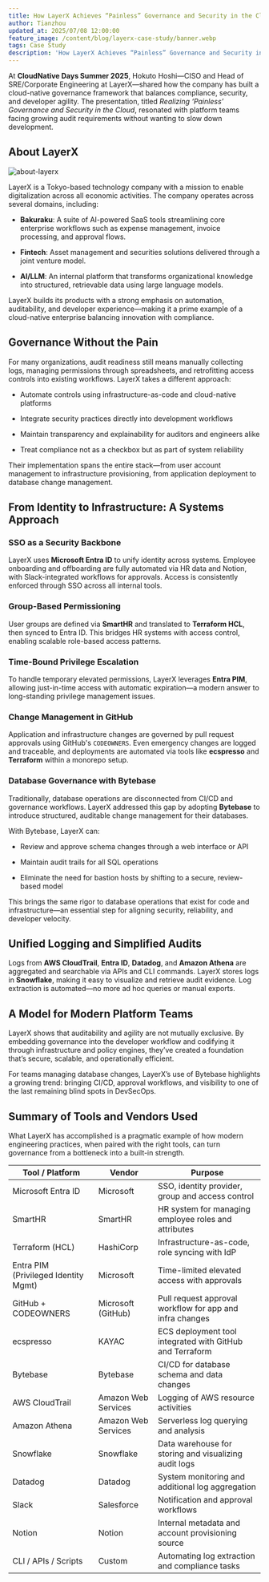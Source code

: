 ```yaml
---
title: How LayerX Achieves “Painless” Governance and Security in the Cloud
author: Tianzhou
updated_at: 2025/07/08 12:00:00
feature_image: /content/blog/layerx-case-study/banner.webp
tags: Case Study
description: 'How LayerX Achieves “Painless” Governance and Security in the Cloud'
---
```


At **CloudNative Days Summer 2025**, Hokuto Hoshi—CISO and Head of SRE/Corporate Engineering at LayerX—shared how the company has built a cloud-native governance framework that balances compliance, security, and developer agility. The presentation, titled _Realizing ‘Painless’ Governance and Security in the Cloud_, resonated with platform teams facing growing audit requirements without wanting to slow down development.

## About LayerX

![about-layerx](/content/blog/layerx-case-study/about-layerx.webp)

LayerX is a Tokyo-based technology company with a mission to enable digitalization across all economic activities. The company operates across several domains, including:

- **Bakuraku**: A suite of AI-powered SaaS tools streamlining core enterprise workflows such as expense management, invoice processing, and approval flows.

- **Fintech**: Asset management and securities solutions delivered through a joint venture model.

- **AI/LLM**: An internal platform that transforms organizational knowledge into structured, retrievable data using large language models.

LayerX builds its products with a strong emphasis on automation, auditability, and developer experience—making it a prime example of a cloud-native enterprise balancing innovation with compliance.

## Governance Without the Pain

For many organizations, audit readiness still means manually collecting logs, managing permissions through spreadsheets, and retrofitting access controls into existing workflows. LayerX takes a different approach:

- Automate controls using infrastructure-as-code and cloud-native platforms

- Integrate security practices directly into development workflows

- Maintain transparency and explainability for auditors and engineers alike

- Treat compliance not as a checkbox but as part of system reliability

Their implementation spans the entire stack—from user account management to infrastructure provisioning, from application deployment to database change management.

## From Identity to Infrastructure: A Systems Approach

### SSO as a Security Backbone

LayerX uses **Microsoft Entra ID** to unify identity across systems. Employee onboarding and offboarding are fully automated via HR data and Notion, with Slack-integrated workflows for approvals. Access is consistently enforced through SSO across all internal tools.

### Group-Based Permissioning

User groups are defined via **SmartHR** and translated to **Terraform HCL**, then synced to Entra ID. This bridges HR systems with access control, enabling scalable role-based access patterns.

### Time-Bound Privilege Escalation

To handle temporary elevated permissions, LayerX leverages **Entra PIM**, allowing just-in-time access with automatic expiration—a modern answer to long-standing privilege management issues.

### Change Management in GitHub

Application and infrastructure changes are governed by pull request approvals using GitHub's `CODEOWNERS`. Even emergency changes are logged and traceable, and deployments are automated via tools like **ecspresso** and **Terraform** within a monorepo setup.

### Database Governance with Bytebase

Traditionally, database operations are disconnected from CI/CD and governance workflows. LayerX addressed this gap by adopting **Bytebase** to introduce structured, auditable change management for their databases.

With Bytebase, LayerX can:

- Review and approve schema changes through a web interface or API

- Maintain audit trails for all SQL operations

- Eliminate the need for bastion hosts by shifting to a secure, review-based model

This brings the same rigor to database operations that exist for code and infrastructure—an essential step for aligning security, reliability, and developer velocity.

## Unified Logging and Simplified Audits

Logs from **AWS CloudTrail**, **Entra ID**, **Datadog**, and **Amazon Athena** are aggregated and searchable via APIs and CLI commands. LayerX stores logs in **Snowflake**, making it easy to visualize and retrieve audit evidence. Log extraction is automated—no more ad hoc queries or manual exports.

## A Model for Modern Platform Teams

LayerX shows that auditability and agility are not mutually exclusive. By embedding governance into the developer workflow and codifying it through infrastructure and policy engines, they’ve created a foundation that’s secure, scalable, and operationally efficient.

For teams managing database changes, LayerX’s use of Bytebase highlights a growing trend: bringing CI/CD, approval workflows, and visibility to one of the last remaining blind spots in DevSecOps.

## Summary of Tools and Vendors Used

What LayerX has accomplished is a pragmatic example of how modern engineering practices, when paired with the right tools, can turn governance from a bottleneck into a built-in strength.

| Tool / Platform                      | Vendor              | Purpose                                                  |
| ------------------------------------ | ------------------- | -------------------------------------------------------- |
| Microsoft Entra ID                   | Microsoft           | SSO, identity provider, group and access control         |
| SmartHR                              | SmartHR             | HR system for managing employee roles and attributes     |
| Terraform (HCL)                      | HashiCorp           | Infrastructure-as-code, role syncing with IdP            |
| Entra PIM (Privileged Identity Mgmt) | Microsoft           | Time-limited elevated access with approvals              |
| GitHub + CODEOWNERS                  | Microsoft (GitHub)  | Pull request approval workflow for app and infra changes |
| ecspresso                            | KAYAC               | ECS deployment tool integrated with GitHub and Terraform |
| Bytebase                             | Bytebase            | CI/CD for database schema and data changes               |
| AWS CloudTrail                       | Amazon Web Services | Logging of AWS resource activities                       |
| Amazon Athena                        | Amazon Web Services | Serverless log querying and analysis                     |
| Snowflake                            | Snowflake           | Data warehouse for storing and visualizing audit logs    |
| Datadog                              | Datadog             | System monitoring and additional log aggregation         |
| Slack                                | Salesforce          | Notification and approval workflows                      |
| Notion                               | Notion              | Internal metadata and account provisioning source        |
| CLI / APIs / Scripts                 | Custom              | Automating log extraction and compliance tasks           |
